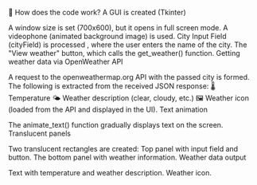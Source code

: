 🔹 How does the code work?
A GUI is created (Tkinter)

A window size is set (700x600), but it opens in full screen mode.
A videophone (animated background image) is used.
City Input Field (cityField) is processed , where the user enters the name of the city.
The "View weather" button, which calls the get_weather() function.
Getting weather data via OpenWeather API

A request to the openweathermap.org API with the passed city is formed.
The following is extracted from the received JSON response:
🌡 Temperature
🌤 Weather description (clear, cloudy, etc.)
🖼 Weather icon (loaded from the API and displayed in the UI).
Text animation

The animate_text() function gradually displays text on the screen.
Translucent panels

Two translucent rectangles are created:
Top panel with input field and button.
The bottom panel with weather information.
Weather data output

Text with temperature and weather description.
Weather icon.

